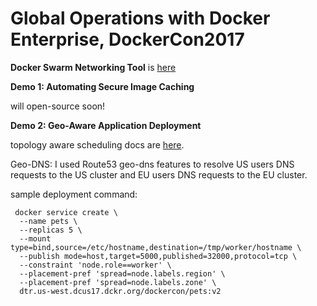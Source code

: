 # Global Operations with Docker Enterprise, DockerCon2017

**Docker Swarm Networking Tool** is [here](https://github.com/alexmavr/swarm-nbt)

**Demo 1: Automating Secure Image Caching** 

will open-source soon!

**Demo 2: Geo-Aware Application Deployment**

topology aware scheduling docs are [here](https://github.com/docker/docker/blob/master/docs/reference/commandline/service_create.md#specify-service-placement-preferences---placement-pref).

Geo-DNS: I used Route53 geo-dns features to resolve US users DNS requests to the US cluster and EU users DNS requests to the EU cluster. 

sample deployment command:
```
 docker service create \
  --name pets \
  --replicas 5 \
  --mount type=bind,source=/etc/hostname,destination=/tmp/worker/hostname \
  --publish mode=host,target=5000,published=32000,protocol=tcp \
  --constraint 'node.role==worker' \
  --placement-pref 'spread=node.labels.region' \
  --placement-pref 'spread=node.labels.zone' \
  dtr.us-west.dcus17.dckr.org/dockercon/pets:v2
```





